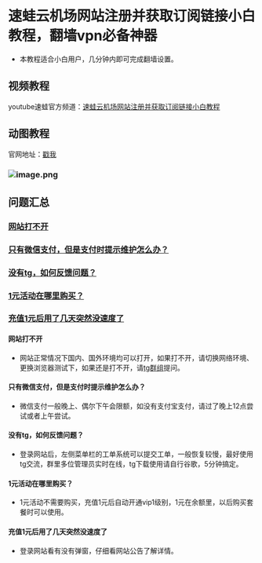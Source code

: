 # 速蛙云机场网站注册并获取订阅链接小白教程，翻墙vpn必备神器
* 本教程适合小白用户，几分钟内即可完成翻墙设置。
## 视频教程
youtube速蛙官方频道：<a href="https://www.youtube.com/watch?v=gfy3C1KaKHw" target="_blank">速蛙云机场网站注册并获取订阅链接小白教程</a>
## 动图教程
官网地址：[戳我](https://faster.bleakone.xyz/)
### ![image.png](https://media.giphy.com/media/dyLkySqL0AhEriy47z/giphy.gif)
## 问题汇总
### <a href="#mark1">网站打不开</a>
### <a href="#mark2">只有微信支付，但是支付时提示维护怎么办？</a>
### <a href="#mark2">没有tg，如何反馈问题？</a>
### <a href="#mark2">1元活动在哪里购买？</a>
### <a href="#mark2">充值1元后用了几天突然没速度了</a>
<a id="mark1"></a>

#### 网站打不开
* 网站正常情况下国内、国外环境均可以打开，如果打不开，请切换网络环境、更换浏览器测试下，如果还是打不开，请[tg群组](https://t.me/fastergroups)提问。
<a id="mark2"></a>

#### 只有微信支付，但是支付时提示维护怎么办？
* 微信支付一般晚上、偶尔下午会限额，如没有支付宝支付，请过了晚上12点尝试或者上午尝试。
<a id="mark3"></a>

#### 没有tg，如何反馈问题？
* 登录网站后，左侧菜单栏的工单系统可以提交工单，一般恢复较慢，最好使用tg交流，群里多位管理员实时在线，tg下载使用请自行谷歌，5分钟搞定。
<a id="mark4"></a>

#### 1元活动在哪里购买？
* 1元活动不需要购买，充值1元后自动开通vip1级别，1元在余额里，以后购买套餐时可以使用。
<a id="mark5"></a>

#### 充值1元后用了几天突然没速度了
* 登录网站看有没有弹窗，仔细看网站公告了解详情。
